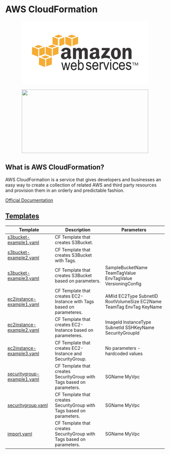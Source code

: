 # AWS CloudFormation

<p align="center">
  <img width="400" height="200" src="img/aws.gif">
</p>

<p align="center">
  <img width="400" height="200" src="img/CloudFormation.png">
</p>

## What is AWS CloudFormation?

AWS CloudFormation is a service that gives developers and businesses an easy way to create a collection of related AWS and third party resources and provision them in an orderly and predictable fashion.

[Official Documentation](https://docs.aws.amazon.com/AWSCloudFormation/latest/UserGuide/Welcome.html)


## [Templates](templates)
| Template | Description | Parameters |
| ------------ | ------------ | ----- |
| [s3bucket-example1.yaml](templates/s3bucket-example1.yaml) | CF Template that creates S3Bucket. |
| [s3bucket-example2.yaml](templates/s3bucket-example2.yaml)  | CF Template that creates S3Bucket with Tags. |
| [s3bucket-example3.yaml](templates/s3bucket-example3.yaml) | CF Template that creates S3Bucket based on parameters. | SampleBucketName  TeamTagValue EnvTagValue VersioningConfig |
| [ec2instance-example1.yaml](templates/ec2instance-example1.yaml) | CF Template that creates EC2-Instance with Tags based on parameteres. | AMIid EC2Type SubnetID RootVolumeSize EC2Name TeamTag EnvTag KeyName |
| [ec2instance-example2.yaml](templates/ec2instance-example2.yaml) | CF Template that creates EC2-Instance based on parameteres. | ImageId InstanceType SubnetId SSHKeyName SecurityGroupId |
| [ec2instance-example3.yaml](templates/ec2instance-example3.yaml) | CF Template that creates EC2-Instance and SecurityGroup. | No parameters - hardcoded values |
| [securitygroup-example1.yaml](templates/securitygroup-example1.yaml) |  CF Template that creates SecurityGroup with Tags based on parameters. | SGName MyVpc |
| [securitygroup.yaml](templates/securitygroup.yaml) |  CF Template that creates SecurityGroup with Tags based on parameters. | SGName MyVpc |
| [import.yaml](templates/import.yaml) |  CF Template that creates SecurityGroup with Tags based on parameters. | SGName MyVpc |